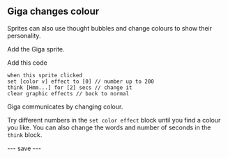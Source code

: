 ## Giga changes colour


Sprites can also use thought bubbles and change colours to show their personality.

Add the Giga sprite.

Add this code

```blocks3
when this sprite clicked
set [color v] effect to [0] // number up to 200
think [Hmm...] for [2] secs // change it
clear graphic effects // back to normal
```

Giga communicates by changing colour. 

Try different numbers in the `set color effect` block until you find a colour you like. You can also change the words and number of seconds in the `think` block.


--- save ---
